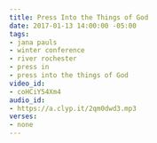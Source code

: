 ```yaml
---
title: Press Into the Things of God
date: 2017-01-13 14:00:00 -05:00
tags:
- jana pauls
- winter conference
- river rochester
- press in
- press into the things of God
video_id:
- coHCiY54Xm4
audio_id:
- https://a.clyp.it/2qm0dwd3.mp3
verses:
- none
---
```


